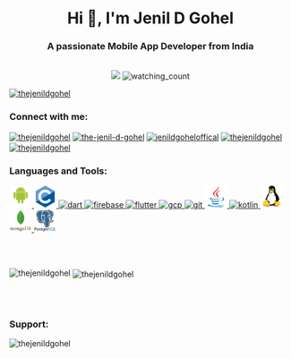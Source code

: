 <h1 align="center">Hi 👋, I'm Jenil D Gohel</h1>
<h3 align="center">A passionate Mobile App Developer from India</h3>

<br>
<div align="center">
  <image src="https://tenor.com/en-GB/view/anime-gif-22879862">
<img src="https://komarev.com/ghpvc/?username=Thejenildgohel&color=lightgreen" alt="watching_count" />
</div>
<p align="left"> <a href="https://twitter.com/thejenildgohel" target="blank"><img src="https://img.shields.io/twitter/follow/thejenildgohel?logo=twitter&style=for-the-badge" alt="thejenildgohel" /></a> </p>

<h3 align="left">Connect with me:</h3>
<p align="left">
<a href="https://twitter.com/thejenildgohel" target="blank"><img align="center" src="https://raw.githubusercontent.com/rahuldkjain/github-profile-readme-generator/master/src/images/icons/Social/twitter.svg" alt="thejenildgohel" height="30" width="40" /></a>
<a href="https://linkedin.com/in/the-jenil-d-gohel" target="blank"><img align="center" src="https://raw.githubusercontent.com/rahuldkjain/github-profile-readme-generator/master/src/images/icons/Social/linked-in-alt.svg" alt="the-jenil-d-gohel" height="30" width="40" /></a>
<a href="https://fb.com/jenildgoheloffical" target="blank"><img align="center" src="https://raw.githubusercontent.com/rahuldkjain/github-profile-readme-generator/master/src/images/icons/Social/facebook.svg" alt="jenildgoheloffical" height="30" width="40" /></a>
<a href="https://instagram.com/thejenildgohel" target="blank"><img align="center" src="https://raw.githubusercontent.com/rahuldkjain/github-profile-readme-generator/master/src/images/icons/Social/instagram.svg" alt="thejenildgohel" height="30" width="40" /></a>
<a href="https://www.youtube.com/channel/UC6Po-lhZiZ7PtQ1iKhsH35Q" target="blank"><img align="center" src="https://raw.githubusercontent.com/rahuldkjain/github-profile-readme-generator/master/src/images/icons/Social/youtube.svg" alt="thejenildgohel" height="30" width="40" /></a>
</p>

<h3 align="left">Languages and Tools:</h3>
<p align="left"> <a href="https://developer.android.com" target="_blank" rel="noreferrer"> <img src="https://raw.githubusercontent.com/devicons/devicon/master/icons/android/android-original-wordmark.svg" alt="android" width="40" height="40"/> </a> <a href="https://www.cprogramming.com/" target="_blank" rel="noreferrer"> <img src="https://raw.githubusercontent.com/devicons/devicon/master/icons/c/c-original.svg" alt="c" width="40" height="40"/> </a> <a href="https://dart.dev" target="_blank" rel="noreferrer"> <img src="https://www.vectorlogo.zone/logos/dartlang/dartlang-icon.svg" alt="dart" width="40" height="40"/> </a> <a href="https://firebase.google.com/" target="_blank" rel="noreferrer"> <img src="https://www.vectorlogo.zone/logos/firebase/firebase-icon.svg" alt="firebase" width="40" height="40"/> </a> <a href="https://flutter.dev" target="_blank" rel="noreferrer"> <img src="https://www.vectorlogo.zone/logos/flutterio/flutterio-icon.svg" alt="flutter" width="40" height="40"/> </a> <a href="https://cloud.google.com" target="_blank" rel="noreferrer"> <img src="https://www.vectorlogo.zone/logos/google_cloud/google_cloud-icon.svg" alt="gcp" width="40" height="40"/> </a> <a href="https://git-scm.com/" target="_blank" rel="noreferrer"> <img src="https://www.vectorlogo.zone/logos/git-scm/git-scm-icon.svg" alt="git" width="40" height="40"/> </a> <a href="https://www.java.com" target="_blank" rel="noreferrer"> <img src="https://raw.githubusercontent.com/devicons/devicon/master/icons/java/java-original.svg" alt="java" width="40" height="40"/> </a> <a href="https://kotlinlang.org" target="_blank" rel="noreferrer"> <img src="https://www.vectorlogo.zone/logos/kotlinlang/kotlinlang-icon.svg" alt="kotlin" width="40" height="40"/> </a> <a href="https://www.linux.org/" target="_blank" rel="noreferrer"> <img src="https://raw.githubusercontent.com/devicons/devicon/master/icons/linux/linux-original.svg" alt="linux" width="40" height="40"/> </a> <a href="https://www.mongodb.com/" target="_blank" rel="noreferrer"> <img src="https://raw.githubusercontent.com/devicons/devicon/master/icons/mongodb/mongodb-original-wordmark.svg" alt="mongodb" width="40" height="40"/> </a> <a href="https://www.postgresql.org" target="_blank" rel="noreferrer"> <img src="https://raw.githubusercontent.com/devicons/devicon/master/icons/postgresql/postgresql-original-wordmark.svg" alt="postgresql" width="40" height="40"/> </a> </p>

<br><br>
<p><img align="left" src="https://github-readme-stats.vercel.app/api/top-langs?username=thejenildgohel&show_icons=true&locale=en&layout=compact" alt="thejenildgohel" /></p>

<p>&nbsp;<img align="center" src="https://github-readme-stats.vercel.app/api?username=thejenildgohel&show_icons=true&locale=en" alt="thejenildgohel" /></p>

<br><br>
<h3 align="left">Support:</h3>
<p><a href="https://ko-fi.com/thejenildgohel"> <img align="left" src="https://cdn.ko-fi.com/cdn/kofi3.png?v=3" height="50" width="210" alt="thejenildgohel" /></a></p>
